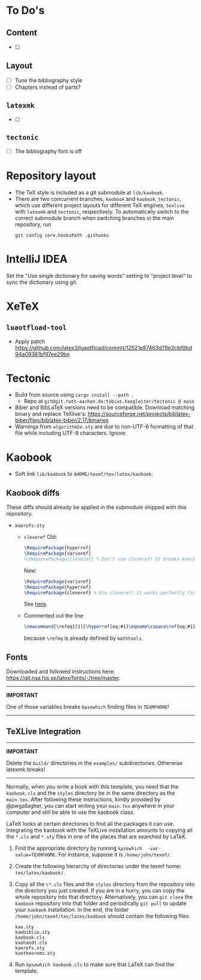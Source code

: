 # To Do's
## Content
- [ ]
## Layout
- [ ] Tune the bibliography style
- [ ] Chapters instead of parts?
## `latexmk`
- [ ]
## `tectonic`
- [ ] The bibliography font is off

# Repository layout
- The TeX style is included as a git submodule at `lib/kaobook`. 
- There are two concurrent branches, `kaobook` and `kaobook_tectonic`, which use different project layouts for different TeX engines, `texlive` with `latexmk` and `tectonic`, respectively. 
  To automatically switch to the correct submodule branch when switching branches in the main repository, run 
  ```
  git config core.hooksPath .githooks
  ```

# IntelliJ IDEA
Set the "Use single dictionary for saving words" setting to "project level" to sync the dictionary using git.

# XeTeX
 
## `luaotfload-tool`
- Apply patch https://github.com/latex3/luaotfload/commit/12521e87463d78e2cbf0bd94a09381bf97ee29be

# Tectonic
- Build from source using `cargo install --path .`
  - Repo at `git@git.rwth-aachen.de:tobias.hangleiter/tectonic @ main`
- Biber and BibLaTeX versions need to be compatible. Download matching binary and replace TeXlive's: https://sourceforge.net/projects/biblatex-biber/files/biblatex-biber/2.17/binaries
- Warnings from `algorithm2e.sty` are due to non-UTF-8 formatting of that file while including UTF-8 characters. Ignore.

# Kaobook
- Soft link `lib/kaobook` to `$HOME/texmf/tex/latex/kaobook`.

## Kaobook diffs
These diffs should already be applied in the submodule shipped with this repository.
- `kaorefs.sty`
   - `cleveref`
     Old:
	 ```latex
	 \RequirePackage{hyperref}
	 \RequirePackage{varioref}
	 %\RequirePackage{cleveref} % Don't use cleveref! It breaks everything
	 ```
	 New:
	 ```latex
	 \RequirePackage{varioref}
	 \RequirePackage{hyperref}
	 \RequirePackage{cleveref} % Use cleveref! It works perfectly fine
	 ```
	 See [here](https://tex.stackexchange.com/questions/83037/difference-between-ref-varioref-and-cleveref-decision-for-a-thesis).

   - Commented out the line
     ```latex
     \newcommand{\refeq}[1]{\hyperref[eq:#1]\eqname\xspace\ref{eq:#1}}
     ```
     because `\refeq` is already defined by `mathtools`.

## Fonts
Downloaded and followed instructions here: https://git.nsa.his.se/latex/fonts/-/tree/master.

---
**IMPORTANT**

One of those variables breaks `kpsewhich` finding files in `TEXMFHOME`!

---

## TeXLive Integration

---
**IMPORTANT**

Delete the `build/` directories in the `examples/` subdirectories. Otherwise latexmk breaks!

---

Normally, when you write a book with this template, you need that the
`kaobook.cls` and the `styles` directory be in the same directory as the
`main.tex`. After following these instructions, kindly provided by
@pwgallagher, you can start writing your `main.tex` anywhere in your
computer and still be able to use the kaobook class.

LaTeX looks at certain directories to find all the packages it can use.
Integrating the kaobook with the TeXLive installation amounts to
copying all the `*.cls` and `*.sty` files in one of the places that are
searched by LaTeX.

1. Find the appropriate directory by running `kpsewhich 
   -var-value=TEXMFHOME`. For instance, suppose it is
   `/home/john/texmf/`.

2. Create the following hierarchy of directories under the texmf home:
   `tex/latex/kaobook/`.

3. Copy all the `\*.cls` files and the `styles` directory from the
   repository into the directory you just created. If you are in a
   hurry, you can copy the whole repository into that directory.
   Alternatively, you can `git clone` the `kaobook` repository into that folder
   and periodically `git pull` to update your `kaobook` installation.
   In the end, the folder `/home/john/texmf/tex/latex/kaobook` should contain the
   following files
   ```
   kao.sty
   kaobiblio.sty
   kaobook.cls
   kaohandt.cls
   kaorefs.sty
   kaotheorems.sty
   ```

4. Run `kpsewhich kaobook.cls` to make sure that LaTeX can find the
   template.
